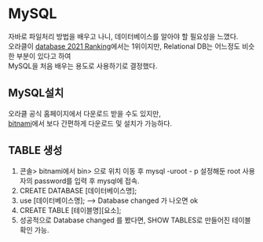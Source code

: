# MySQL
자바로 파일처리 방법을 배우고 나니, 데이터베이스를 알아야 할 필요성을 느꼈다.   
오라클이 [database 2021 Ranking](https://db-engines.com/en/ranking)에서는 1위이지만, Relational DB는 어느정도 비슷한 부분이 있다고 하여   
MySQL을 처음 배우는 용도로 사용하기로 결정했다. 

## MySQL설치
오라클 공식 홈페이지에서 다운로드 받을 수도 있지만,    
[bitnami](https://bitnami.com/stack/wamp)에서 보다 간편하게 다운로드 및 설치가 가능하다.

## TABLE 생성
1. 콘솔> bitnami에서 bin> 으로 위치 이동 후 mysql -uroot - p 설정해둔 root 사용자의 password를 입력 후 mysql에 접속. 
2. CREATE DATABASE [데이터베이스명];   
3. use [데이터베이스명];  --> Database changed 가 나오면 ok
4. CREATE TABLE [테이블명][요소];
5. 성공적으로 Database changed 를 봤다면, SHOW TABLES로 만들어진 테이블 확인 가능.
